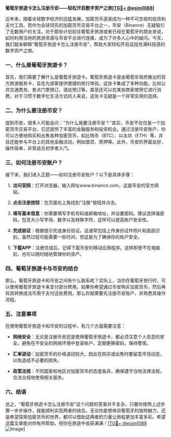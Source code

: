 **葡萄牙旅遊卡怎么注册币安——轻松开启数字资产之旅[[TG💪+ @esim1088](https://t.me/s/esim1088)]**

近年来，随着全球数字经济的迅猛发展，加密货币逐渐成为一种不可忽视的投资和支付工具。而作为全球领先的加密货币交易平台之一，币安（Binance）无疑吸引了无数用户的关注。对于那些计划前往葡萄牙旅游或者已经在葡萄牙的朋友来说，如何利用当地的旅游资源与币安平台进行连接，成为了许多人心中的疑问。今天，我们就来聊聊“葡萄牙旅遊卡怎么注册币安”，帮助大家轻松开启这段充满科技感的数字资产之旅。

### 一、什么是葡萄牙旅遊卡？

首先，我们需要了解什么是葡萄牙旅遊卡。葡萄牙旅遊卡是由葡萄牙政府推出的官方旅游服务卡，旨在为游客提供便捷的旅行体验。这张卡集成了多种功能，比如公共交通票务、景点门票预订、酒店预订等，甚至还可以在某些商家使用它进行消费。对于习惯于数字化生活方式的人来说，这张卡无疑是一个非常实用的选择。

### 二、为什么要注册币安？

提到币安，很多人可能会问：“为什么我要注册币安？”其实，币安不仅仅是一个加密货币交易平台，它还提供了丰富的金融服务和投资机会。通过注册币安账户，你可以方便地购买和出售各种加密货币，如比特币（BTC）、以太坊（ETH）等，并且还能参与平台上的其他金融活动，例如借贷、质押等。此外，币安的界面友好，操作简单，非常适合初学者入门。

### 三、如何注册币安账户？

接下来，我们进入正题——如何注册币安账户？以下是具体步骤：

1. **访问官网**：打开浏览器，输入网址www.binance.com，这是币安的官方网站。
   
2. **点击注册按钮**：在页面右上角找到“注册”按钮并点击。

3. **填写基本信息**：你需要填写手机号码或邮箱地址，并设置密码。建议选择强密码，包含大小写字母、数字以及特殊字符，这样可以提高账户安全性。

4. **完成验证**：根据提示完成身份验证。这通常包括上传身份证件照片和面部识别。虽然过程可能需要一些时间，但这是为了确保你的账户安全。

5. **下载APP**：注册完成后，记得下载币安的移动应用程序。这样即使不在电脑前，也可以随时随地管理你的资产。

### 四、葡萄牙旅遊卡与币安的结合

那么，葡萄牙旅遊卡和币安之间有什么联系呢？实际上，当你在葡萄牙旅行时，可以使用葡萄牙旅遊卡来支付部分费用。如果你希望通过币安购买加密货币，然后再将其转换成法币用于支付这些费用，那么你就需要先注册币安账户，并熟悉其操作流程。

### 五、注意事项

在使用葡萄牙旅遊卡和币安的过程中，有几个方面需要注意：

- **网络安全**：无论是注册币安还是使用葡萄牙旅遊卡，都必须注意个人信息的安全。避免在不安全的网络环境中登录账户，定期更换密码，保持警惕。
  
- **汇率波动**：加密货币的价格波动较大，因此在购买或出售时要留意市场动态，以免造成不必要的损失。

- **政策法规**：不同国家和地区对加密货币的态度各异，确保遵守当地法律法规，合法合规地使用相关服务。

### 六、结语

总之，“葡萄牙旅遊卡怎么注册币安”这个问题的答案并不复杂，只要你按照上述步骤一步步操作，就能顺利实现两者的结合。无论你是想体验葡萄牙的独特魅力，还是希望探索加密货币的世界，都可以借助这两者的力量让旅程更加丰富多彩。希望这篇文章能对你有所帮助，祝你在旅途中收获满满！[[TG💪+ @esim1088](https://t.me/s/esim1088) ![Image](https://i.postimg.cc/4NQfJmqS/Snipaste-2025-05-13-00-14-12.png)]